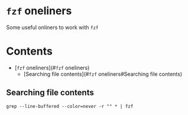 # `fzf` oneliners

Some useful onliners to work with `fzf`

# Contents

- [`fzf` oneliners](#`fzf` oneliners)
  - [Searching file contents](#`fzf` oneliners#Searching file contents)

## Searching file contents
  ```
  grep --line-buffered --color=never -r "" * | fzf
  ```
